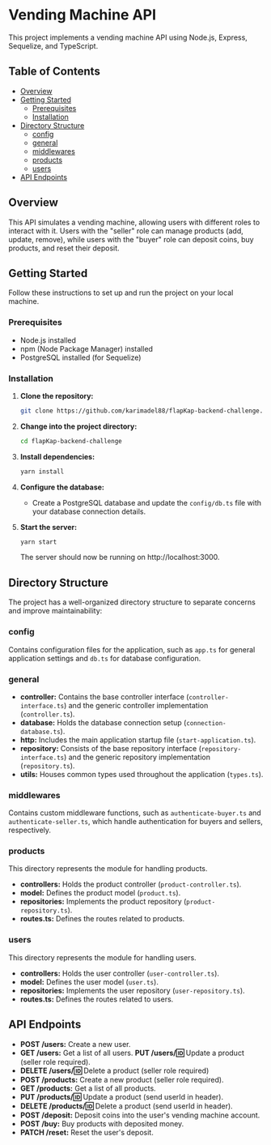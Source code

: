 # Vending Machine API

This project implements a vending machine API using Node.js, Express, Sequelize, and TypeScript.

## Table of Contents

- [Overview](#overview)
- [Getting Started](#getting-started)
  - [Prerequisites](#prerequisites)
  - [Installation](#installation)
- [Directory Structure](#directory-structure)
  - [config](#config)
  - [general](#general)
  - [middlewares](#middlewares)
  - [products](#products)
  - [users](#users)
- [API Endpoints](#api-endpoints)

## Overview

This API simulates a vending machine, allowing users with different roles to interact with it. Users with the "seller" role can manage products (add, update, remove), while users with the "buyer" role can deposit coins, buy products, and reset their deposit.

## Getting Started

Follow these instructions to set up and run the project on your local machine.

### Prerequisites

- Node.js installed
- npm (Node Package Manager) installed
- PostgreSQL installed (for Sequelize)

### Installation

1. **Clone the repository:**

   ```bash
   git clone https://github.com/karimadel88/flapKap-backend-challenge.git
   ```

2. **Change into the project directory:**

   ```bash
   cd flapKap-backend-challenge
   ```

3. **Install dependencies:**

   ```bash
   yarn install
   ```

4. **Configure the database:**

   - Create a PostgreSQL database and update the `config/db.ts` file with your database connection details.

5. **Start the server:**

   ```bash
   yarn start
   ```

   The server should now be running on http://localhost:3000.

## Directory Structure

The project has a well-organized directory structure to separate concerns and improve maintainability:

### config

Contains configuration files for the application, such as `app.ts` for general application settings and `db.ts` for database configuration.

### general

- **controller:** Contains the base controller interface (`controller-interface.ts`) and the generic controller implementation (`controller.ts`).
- **database:** Holds the database connection setup (`connection-database.ts`).
- **http:** Includes the main application startup file (`start-application.ts`).
- **repository:** Consists of the base repository interface (`repository-interface.ts`) and the generic repository implementation (`repository.ts`).
- **utils:** Houses common types used throughout the application (`types.ts`).

### middlewares

Contains custom middleware functions, such as `authenticate-buyer.ts` and `authenticate-seller.ts`, which handle authentication for buyers and sellers, respectively.

### products

This directory represents the module for handling products.

- **controllers:** Holds the product controller (`product-controller.ts`).
- **model:** Defines the product model (`product.ts`).
- **repositories:** Implements the product repository (`product-repository.ts`).
- **routes.ts:** Defines the routes related to products.

### users

This directory represents the module for handling users.

- **controllers:** Holds the user controller (`user-controller.ts`).
- **model:** Defines the user model (`user.ts`).
- **repositories:** Implements the user repository (`user-repository.ts`).
- **routes.ts:** Defines the routes related to users.

## API Endpoints

- **POST /users:** Create a new user.
- **GET /users:** Get a list of all users.
  **PUT /users/:id:** Update a product (seller role required).
- **DELETE /users/:id:** Delete a product (seller role required)
- **POST /products:** Create a new product (seller role required).
- **GET /products:** Get a list of all products.
- **PUT /products/:id:** Update a product (send userId in header).
- **DELETE /products/:id:** Delete a product (send userId in header).
- **POST /deposit:** Deposit coins into the user's vending machine account.
- **POST /buy:** Buy products with deposited money.
- **PATCH /reset:** Reset the user's deposit.

